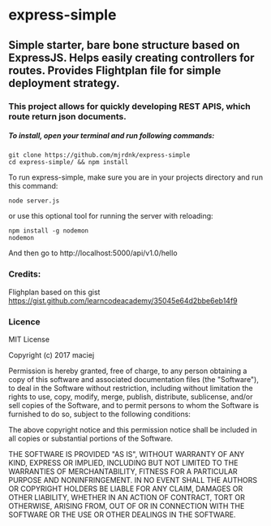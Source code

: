 # express-simple
## Simple starter, bare bone structure based on ExpressJS. Helps easily creating controllers for routes. Provides Flightplan file for simple deployment strategy.
### This project allows for quickly developing REST APIS, which route return json documents.

##### To install, open your terminal and run following commands:

```
git clone https://github.com/mjrdnk/express-simple
cd express-simple/ && npm install
```

To run express-simple, make sure you are in your projects directory and run this command:

```
node server.js 
```

or use this optional tool for running the server with reloading:

```
npm install -g nodemon
nodemon
```

And then go to http://localhost:5000/api/v1.0/hello

### Credits:
Flighplan based on this gist https://gist.github.com/learncodeacademy/35045e64d2bbe6eb14f9

### Licence
MIT License

Copyright (c) 2017 maciej

Permission is hereby granted, free of charge, to any person obtaining a copy
of this software and associated documentation files (the "Software"), to deal
in the Software without restriction, including without limitation the rights
to use, copy, modify, merge, publish, distribute, sublicense, and/or sell
copies of the Software, and to permit persons to whom the Software is
furnished to do so, subject to the following conditions:

The above copyright notice and this permission notice shall be included in all
copies or substantial portions of the Software.

THE SOFTWARE IS PROVIDED "AS IS", WITHOUT WARRANTY OF ANY KIND, EXPRESS OR
IMPLIED, INCLUDING BUT NOT LIMITED TO THE WARRANTIES OF MERCHANTABILITY,
FITNESS FOR A PARTICULAR PURPOSE AND NONINFRINGEMENT. IN NO EVENT SHALL THE
AUTHORS OR COPYRIGHT HOLDERS BE LIABLE FOR ANY CLAIM, DAMAGES OR OTHER
LIABILITY, WHETHER IN AN ACTION OF CONTRACT, TORT OR OTHERWISE, ARISING FROM,
OUT OF OR IN CONNECTION WITH THE SOFTWARE OR THE USE OR OTHER DEALINGS IN THE
SOFTWARE.
